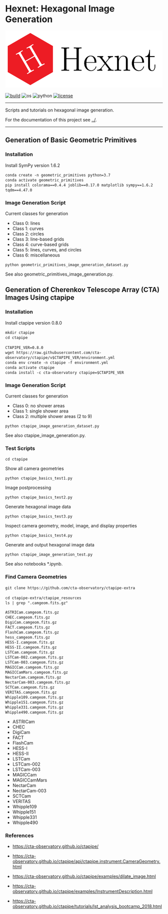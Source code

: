 Hexnet: Hexagonal Image Generation
==================================


![Hexnet logo](../logos/Hexnet_logo_large.png "Hexnet logo")

[![build](https://travis-ci.com/TSchlosser13/Hexnet.svg?branch=master)](https://travis-ci.com/TSchlosser13/Hexnet)
![os](https://img.shields.io/badge/os-linux%20%7C%20windows-blue)
![python](https://img.shields.io/badge/python-3.7-blue)
[![license](https://img.shields.io/github/license/TSchlosser13/Hexnet)](https://github.com/TSchlosser13/Hexnet/blob/master/LICENSE.txt)


---

Scripts and tutorials on hexagonal image generation.

For the documentation of this project see [../](https://github.com/TSchlosser13/Hexnet/tree/master/doc).

---




Generation of Basic Geometric Primitives
----------------------------------------

### Installation

Install SymPy version 1.6.2

```
conda create -n geometric_primitives python=3.7
conda activate geometric_primitives
pip install colorama==0.4.4 joblib==0.17.0 matplotlib sympy==1.6.2 tqdm==4.47.0
```


### Image Generation Script

Current classes for generation

- Class 0: lines
- Class 1: curves
- Class 2: circles
- Class 3: line-based grids
- Class 4: curve-based grids
- Class 5: lines, curves, and circles
- Class 6: miscellaneous

```
python geometric_primitives_image_generation_dataset.py
```

See also geometric_primitives_image_generation.py.




Generation of Cherenkov Telescope Array (CTA) Images Using ctapipe
------------------------------------------------------------------

### Installation

Install ctapipe version 0.8.0

```
mkdir ctapipe
cd ctapipe

CTAPIPE_VER=0.8.0
wget https://raw.githubusercontent.com/cta-observatory/ctapipe/v$CTAPIPE_VER/environment.yml
conda env create -n ctapipe -f environment.yml
conda activate ctapipe
conda install -c cta-observatory ctapipe=$CTAPIPE_VER
```


### Image Generation Script

Current classes for generation

- Class 0: no shower areas
- Class 1: single shower area
- Class 2: multiple shower areas (2 to 9)

```
python ctapipe_image_generation_dataset.py
```

See also ctapipe_image_generation.py.


### Test Scripts

```
cd ctapipe
```

Show all camera geometries

```
python ctapipe_basics_test1.py
```

Image postprocessing

```
python ctapipe_basics_test2.py
```

Generate hexagonal image data

```
python ctapipe_basics_test3.py
```

Inspect camera geometry, model, image, and display properties

```
python ctapipe_basics_test4.py
```

Generate and output hexagonal image data

```
python ctapipe_image_generation_test.py
```

See also notebooks \*.ipynb.


### Find Camera Geometries

```
git clone https://github.com/cta-observatory/ctapipe-extra

cd ctapipe-extra/ctapipe_resources
ls | grep ".camgeom.fits.gz"
```

```
ASTRICam.camgeom.fits.gz
CHEC.camgeom.fits.gz
DigiCam.camgeom.fits.gz
FACT.camgeom.fits.gz
FlashCam.camgeom.fits.gz
hess_camgeom.fits.gz
HESS-I.camgeom.fits.gz
HESS-II.camgeom.fits.gz
LSTCam.camgeom.fits.gz
LSTCam-002.camgeom.fits.gz
LSTCam-003.camgeom.fits.gz
MAGICCam.camgeom.fits.gz
MAGICCamMars.camgeom.fits.gz
NectarCam.camgeom.fits.gz
NectarCam-003.camgeom.fits.gz
SCTCam.camgeom.fits.gz
VERITAS.camgeom.fits.gz
Whipple109.camgeom.fits.gz
Whipple151.camgeom.fits.gz
Whipple331.camgeom.fits.gz
Whipple490.camgeom.fits.gz
```

- ASTRICam
- CHEC
- DigiCam
- FACT
- FlashCam
- HESS-I
- HESS-II
- LSTCam
- LSTCam-002
- LSTCam-003
- MAGICCam
- MAGICCamMars
- NectarCam
- NectarCam-003
- SCTCam
- VERITAS
- Whipple109
- Whipple151
- Whipple331
- Whipple490


### References

- https://cta-observatory.github.io/ctapipe/

- https://cta-observatory.github.io/ctapipe/api/ctapipe.instrument.CameraGeometry.html

- https://cta-observatory.github.io/ctapipe/examples/dilate_image.html
- https://cta-observatory.github.io/ctapipe/examples/InstrumentDescription.html

- https://cta-observatory.github.io/ctapipe/tutorials/lst_analysis_bootcamp_2018.html

